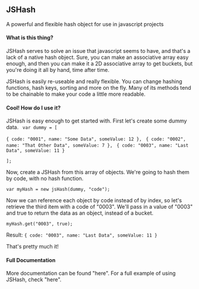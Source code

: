 ## JSHash 
A powerful and flexible hash object for use in javascript projects

#### What is this thing?
JSHash serves to solve an issue that javascript seems to have, and that's a lack of a native hash object. Sure, you can make an associative array easy enough, and then you can make it a 2D associative array to get buckets, but you're doing it all by hand, time after time. 

JSHash is easily re-useable and really flexible. You can change hashing functions, hash keys, sorting and more on the fly. Many of its methods tend to be chainable to make your code a little more readable.


#### Cool! How do I use it?
JSHash is easy enough to get started with. First let's create some dummy data.
`
var dummy = [`

`{
  code: "0001",
  name: "Some Data",
  someValue: 12
}, `
`{
  code: "0002",
  name: "That Other Data",
  someValue: 7
}, `
`{
  code: "0003",
  name: "Last Data",
  someValue: 11
}`

`];
`

Now, create a JSHash from this array of objects. We're going to hash them by code, with no hash function.

`
var myHash = new jsHash(dummy, "code");
`

Now we can reference each object by code instead of by index, so let's retrieve the third item with a code of "0003". We'll pass in a value of "0003" and true to return the data as an object, instead of a bucket.

`
myHash.get("0003", true);
`

Result:
`
{
  code: "0003",
  name: "Last Data",
  someValue: 11
}
`

That's pretty much it! 

#### Full Documentation
More documentation can be found "here". For a full example of using JSHash, check "here".